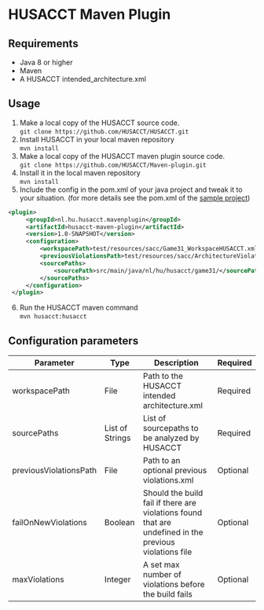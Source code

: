 # HUSACCT Maven Plugin

## Requirements
* Java 8 or higher
* Maven
* A HUSACCT intended_architecture.xml

## Usage
1. Make a local copy of the HUSACCT source code.  
`git clone https://github.com/HUSACCT/HUSACCT.git`
2. Install HUSACCT in your local maven repository  
`mvn install`
3. Make a local copy of the HUSACCT maven plugin source code.    
`git clone https://github.com/HUSACCT/Maven-plugin.git`
4. Install it in the local maven repository  
`mvn install`
5. Include the config in the pom.xml of your java project and tweak it to your situation. (for more details see the pom.xml of the [sample project](https://github.com/HUSACCT/SaccWithHusacctExample_Maven))
```xml
<plugin>
     <groupId>nl.hu.husacct.mavenplugin</groupId>
     <artifactId>husacct-maven-plugin</artifactId>
     <version>1.0-SNAPSHOT</version>
     <configuration>
         <workspacePath>test/resources/sacc/Game31_WorkspaceHUSACCT.xml</workspacePath>
         <previousViolationsPath>test/resources/sacc/ArchitectureViolations_Game31_All_ImportFile.xml</previousViolationsPath>
         <sourcePaths>
             <sourcePath>src/main/java/nl/hu/husacct/game31/</sourcePath>
         </sourcePaths>
     </configuration>
 </plugin>
```
6. Run the HUSACCT maven command  
`mvn husacct:husacct`



## Configuration parameters  

| Parameter                  	| Type              | Description             	                                                                                | Required 	|
|----------------------------	|----------------   |--------------------------------------------------------------------------------------------------------------|----------	|
| workspacePath                 | File              | Path to the HUSACCT intended architecture.xml                                                             | Required  | 
| sourcePaths                   | List of Strings   | List of sourcepaths to be analyzed by HUSACCT                                                             | Required  | 
| previousViolationsPath        | File              | Path to an optional previous violations.xml                                                               | Optional  |  
| failOnNewViolations           | Boolean           | Should the build fail if there are violations found that are undefined in the previous violations file    | Optional  |
| maxViolations                 | Integer           | A set max number of violations before the build fails                                                     | Optional  |

